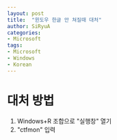 ```yaml
---
layout: post
title:  "윈도우 한글 안 쳐질때 대처"
author: SiRyuA
categories:
- Microsoft
tags:
- Microsoft
- Windows
- Korean
---
```


# 대처 방법
1. Windows+R 조합으로 "실행창" 열기
2. "ctfmon" 입력

